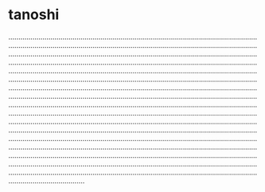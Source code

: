 # tanoshi
..................................................................................................................................................................................................................................................................................................................................................................................................................................................................................................................................................................................................................................................................................................................................................................................................................................................................................................................................................................................................................................................................................................................................................................................................................................................................................................................................................................................................................................................................................................................................................................................................................................................................................................................................................................................................................................................................................................................................................................................................................................................................................................................................................................................................................................